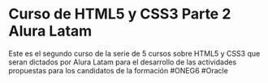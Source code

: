 <h1><h1>Curso de HTML5 y CSS3 Parte 2 Alura Latam</h1>

Este es el segundo curso de la serie de 5 cursos sobre HTML5 y CSS3 que seran dictados por Alura Latam para el desarrollo de las actividades propuestas para los candidatos de la formación #ONEG6 #Oracle

